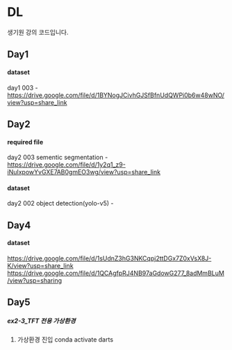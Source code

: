 # DL
생기원 강의 코드입니다.


## Day1
#### dataset
day1 003 - https://drive.google.com/file/d/1BYNogJCivhGJSfBfnUdQWPi0b6w48wNO/view?usp=share_link

## Day2
#### required file
day2 003 sementic segmentation - https://drive.google.com/file/d/1y2q1_z9-iNuIxpowYvGXE7AB0gmEO3wg/view?usp=share_link

#### dataset
day2 002 object detection(yolo-v5) - 

## Day4
#### dataset
https://drive.google.com/file/d/1sUdnZ3hG3NKCqpj2ttDGx7Z0xVsX8J-K/view?usp=share_link
https://drive.google.com/file/d/1QCAgfpRJ4NB97aGdowG277_8adMmBLuM/view?usp=sharing

## Day5
##### ex2-3_TFT 전용 가상환경
1. 가상환경 진입
conda activate darts